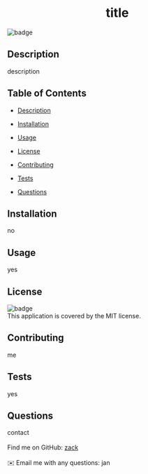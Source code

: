 
<h1 align="center">title</h1>

![badge](https://img.shields.io/badge/license-MIT-brightgreen)<br />
## Description
description
## Table of Contents
- [Description](#description)

- [Installation](#installation)

- [Usage](#usage)

- [License](#license)

- [Contributing](#contributing)

- [Tests](#tests)

- [Questions](#questions)

## Installation
no

## Usage
yes

## License
![badge](https://img.shields.io/badge/license-MIT-brightgreen)
<br />
This application is covered by the MIT license. 

## Contributing
me

## Tests
yes

## Questions
contact<br />
<br />
Find me on GitHub: [zack](https://github.com/zack)<br />
<br />
✉️ Email me with any questions: jan<br />
  